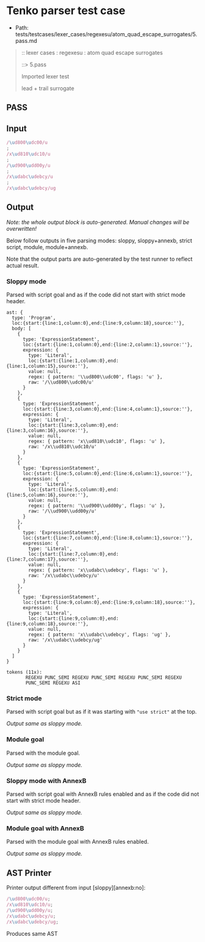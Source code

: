 # Tenko parser test case

- Path: tests/testcases/lexer_cases/regexesu/atom_quad_escape_surrogates/5.pass.md

> :: lexer cases : regexesu : atom quad escape surrogates
>
> ::> 5.pass
>
> Imported lexer test
>
> lead + trail surrogate

## PASS

## Input

`````js
/\ud800\udc00/u
;
/x\ud810\udc10/u
;
/\ud900\udd00y/u
;
/x\udabc\udebcy/u
;
/x\udabc\udebcy/ug
`````

## Output

_Note: the whole output block is auto-generated. Manual changes will be overwritten!_

Below follow outputs in five parsing modes: sloppy, sloppy+annexb, strict script, module, module+annexb.

Note that the output parts are auto-generated by the test runner to reflect actual result.

### Sloppy mode

Parsed with script goal and as if the code did not start with strict mode header.

`````
ast: {
  type: 'Program',
  loc:{start:{line:1,column:0},end:{line:9,column:18},source:''},
  body: [
    {
      type: 'ExpressionStatement',
      loc:{start:{line:1,column:0},end:{line:2,column:1},source:''},
      expression: {
        type: 'Literal',
        loc:{start:{line:1,column:0},end:{line:1,column:15},source:''},
        value: null,
        regex: { pattern: '\\ud800\\udc00', flags: 'u' },
        raw: '/\\ud800\\udc00/u'
      }
    },
    {
      type: 'ExpressionStatement',
      loc:{start:{line:3,column:0},end:{line:4,column:1},source:''},
      expression: {
        type: 'Literal',
        loc:{start:{line:3,column:0},end:{line:3,column:16},source:''},
        value: null,
        regex: { pattern: 'x\\ud810\\udc10', flags: 'u' },
        raw: '/x\\ud810\\udc10/u'
      }
    },
    {
      type: 'ExpressionStatement',
      loc:{start:{line:5,column:0},end:{line:6,column:1},source:''},
      expression: {
        type: 'Literal',
        loc:{start:{line:5,column:0},end:{line:5,column:16},source:''},
        value: null,
        regex: { pattern: '\\ud900\\udd00y', flags: 'u' },
        raw: '/\\ud900\\udd00y/u'
      }
    },
    {
      type: 'ExpressionStatement',
      loc:{start:{line:7,column:0},end:{line:8,column:1},source:''},
      expression: {
        type: 'Literal',
        loc:{start:{line:7,column:0},end:{line:7,column:17},source:''},
        value: null,
        regex: { pattern: 'x\\udabc\\udebcy', flags: 'u' },
        raw: '/x\\udabc\\udebcy/u'
      }
    },
    {
      type: 'ExpressionStatement',
      loc:{start:{line:9,column:0},end:{line:9,column:18},source:''},
      expression: {
        type: 'Literal',
        loc:{start:{line:9,column:0},end:{line:9,column:18},source:''},
        value: null,
        regex: { pattern: 'x\\udabc\\udebcy', flags: 'ug' },
        raw: '/x\\udabc\\udebcy/ug'
      }
    }
  ]
}

tokens (11x):
       REGEXU PUNC_SEMI REGEXU PUNC_SEMI REGEXU PUNC_SEMI REGEXU
       PUNC_SEMI REGEXU ASI
`````

### Strict mode

Parsed with script goal but as if it was starting with `"use strict"` at the top.

_Output same as sloppy mode._

### Module goal

Parsed with the module goal.

_Output same as sloppy mode._

### Sloppy mode with AnnexB

Parsed with script goal with AnnexB rules enabled and as if the code did not start with strict mode header.

_Output same as sloppy mode._

### Module goal with AnnexB

Parsed with the module goal with AnnexB rules enabled.

_Output same as sloppy mode._

## AST Printer

Printer output different from input [sloppy][annexb:no]:

````js
/\ud800\udc00/u;
/x\ud810\udc10/u;
/\ud900\udd00y/u;
/x\udabc\udebcy/u;
/x\udabc\udebcy/ug;
````

Produces same AST
